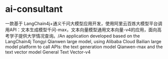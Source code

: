 # ai-consultant
一款基于 LangChain4j+通义千问大模型应用开发，使用阿里云百炼大模型平台调用API：文本生成模型千问-max，文本向量模型通用文本向量-v4的应用，面向高考学子提供大学情况查询。/An application developed based on the LangChain4j Tongyi Qianwen large model, using Alibaba Cloud Bailian large model platform to call APIs: the text generation model Qianwen-max and the text vector model General Text Vector-v4
